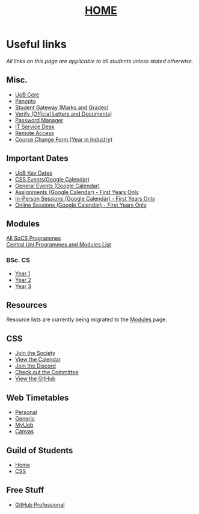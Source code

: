 <header style="text-align:center">
<h1><a href="https://mattythehacker.github.io/FirstYearCSResources/"><b>HOME</b></a></h1>
</header>

# Useful links

*All links on this page are applicable to all students unless stated otherwise.*


## Misc.
- <a href="http://www.uobcore.bham.ac.uk/"> UoB Core </a>
- <a href="https://bham.cloud.panopto.eu/Panopto/Pages/Sessions/List.aspx">Panopto</a>
- <a href="https://student-gateway.bham.ac.uk/">Student Gateway (Marks and Grades)</a>
- <a href="https://verify.bham.ac.uk/">Verify (Official Letters and Documents)</a>
- <a href="https://my.password.bham.ac.uk/PMUser/">Password Manager</a>
- <a href="https://universityofbirmingham.service-now.com/">IT Service Desk</a>
- <a href="https://remote.bham.ac.uk/">Remote Access</a>
- <a href="https://intranet.birmingham.ac.uk/as/registry/studentrecords/documents/public/ug-transfer-form-docx-51kb.docx">Course Change Form (Year in Industry)</a>


## Important Dates

- <a href="https://www.birmingham.ac.uk/welcome/2021/wellbeing/parents/key-dates.aspx">UoB Key Dates</a>
- <a href="https://calendar.google.com/calendar/embed?src=kg5v9k480jn2qahpmq33h8g7cs%40group.calendar.google.com&ctz=Europe%2FLondon">CSS Events(Google Calendar)</a>
- <a href="https://calendar.google.com/calendar/embed?src=311upsnbjculbu3ed2bjvlrqh8%40group.calendar.google.com&ctz=Europe%2FLondon">General Events (Google Calendar)</a>
- <a href="https://calendar.google.com/calendar/embed?src=i160efi9ah2gucb85cdet4cil8%40group.calendar.google.com&ctz=Europe%2FLondon">Assignments (Google Calendar) - First Years Only</a>
- <a href="https://calendar.google.com/calendar/embed?src=i356ffimkc4qrtnhjajos4jt9c%40group.calendar.google.com&ctz=Europe%2FLondon">In-Person Sessions (Google Calendar) - First Years Only</a>
- <a href="https://calendar.google.com/calendar/embed?src=6q1ut7h5hj96pilm84855oclrg%40group.calendar.google.com&ctz=Europe%2FLondon">Online Sessions (Google Calendar) - First Years Only</a>

## Modules

<a href="https://www.cs.bham.ac.uk/internal/programmes/2022">All SoCS Programmes</a><br>
<a href="https://program-and-modules-handbook.bham.ac.uk/webhandbooks/WebHandbooks-control-servlet?Action=getSchoolList">Central Uni Programmes and Modules List</a>


### BSc. CS

- <a href="https://www.cs.bham.ac.uk/internal/programmes/2022/4436/years/1">Year 1</a>
- <a href="https://www.cs.bham.ac.uk/internal/programmes/2022/4436/years/2">Year 2</a>
- <a href="https://www.cs.bham.ac.uk/internal/programmes/2022/4436/years/3">Year 3</a>


## Resources

Resource lists are currently being migrated to the <a href="modules"> Modules </a> page.


## CSS
- <a href="https://cssbham.com/join">Join the Society</a>
- <a href="https://cssbham.com/calendar">View the Calendar</a>
- <a href="https://cssbham.com/discord">Join the Discord</a>
- <a href="https://cssbham.com/committee">Check out the Committee</a>
- <a href="https://cssbham.com/github">View the GitHub</a>

## Web Timetables
- <a href="https://onlinetimetables.bham.ac.uk/Timetable/current_academic_year_2/default.aspx">Personal</a> 
- <a href="https://onlinetimetables.bham.ac.uk/Timetable/current_academic_year/">Generic</a>
- <a href="https://myuob.bham.ac.uk/dashboard/student">MyUob</a>
- <a href="https://canvas.bham.ac.uk/calendar">Canvas</a>

## Guild of Students
- <a href="https://www.guildofstudents.com/">Home</a> 
- <a href="https://www.guildofstudents.com/studentgroups/societies/css/">CSS</a>

## Free Stuff
- <a href="https://education.github.com/pack">GitHub Professional</a>



